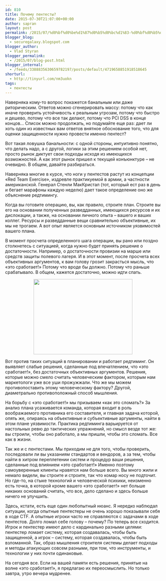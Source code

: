 ```yaml
---
id: 810
title: Почему пентесты?
date: 2015-07-30T21:07:00+00:00
author: sapran
layout: post
permalink: /2015/07/%d0%bf%d0%be%d1%87%d0%b5%d0%bc%d1%83-%d0%bf%d0%b5%d0%bd%d1%82%d0%b5%d1%81%d1%82%d1%8b/
blogger_blog:
  - securegalaxy.blogspot.com
blogger_author:
  - Vlad Styran
blogger_permalink:
  - /2015/07/blog-post.html
blogger_internal:
  - /feeds/3388835630659782197/posts/default/4719658851918518645
shorturl:
  - http://tinyurl.com/nm3uokn
tags:
  - пентесты
---
```

Наверняка кому-то вопрос покажется банальным или даже риторическим. Ответов можно сгенерировать массу: потому что как иначе проверить устойчивость к реальным угрозам, потому что быстро и дешево, потому что все так делают, потому что PCI DSS в конце концов&#8230; Список можно продолжать, но подумайте еще раз: дает ли хоть один из известных вам ответов внятное обоснование того, что для оценки защищенности нужно провести именно пентест?

Вот такая ловушка банальности: с одной стороны, интуитивно понятно, что делать надо, а с другой, логики за этим решением особой нет, просто рынок диктует свои подходы исходя из имеющихся возможностей. А как этот рынок пришел к текущей конъюнктуре – не очевидно. В общем, давайте разбираться.

Наверняка многие в курсе, что ноги у пентестов растут из концепции &#171;Red Team Exerсise&#187;, издревле практикуемой в армии, а частности американской. Генерал Стенли МакКристал (тот, который ест раз в день и бегает марафоны каждую неделю) дает такое определение оно же объяснение редтимингу.

Когда вы готовите операцию, вы, как правило, строите план. Строите вы его на основании полученных разведданных, имеющихся ресурсов и их дислокации, а также, на основании личного опыта – вашего и ваших коллег. Ресурсы и разведданные вещи сравнительно объективные, их мы не трогаем. А вот опыт является основным источником уязвимостей вашего плана.

В момент просчета определенного шага операции, вы рано или поздно столкнетесь с ситуацией, когда нужно будет принять решение о достаточности. Например, о достаточности провизии на марше или средств защиты полевого лагеря. И в этот момент, после просчета всех объективных аргументов, к вам голову грозит закрасться мысль, что &#171;это сработает!&#187; Потому что вроде бы должно. Потому что раньше срабатывало. В общем, кажется достаточно, можно идти спать.

<div style="clear: both; text-align: center;">
  <a href="/wp-content/uploads/2015/07/20131113-0551281.jpg" style="margin-left: 1em; margin-right: 1em;"><img border="0" src="/wp-content/uploads/2015/07/20131113-0551281.jpg" height="243" width="320" /></a>
</div>

Вот против таких ситуаций в планировании и работает редтиминг. Он выявляет слабые решения, сделанные под впечатлением, что &#171;это сработает!&#187;, без достаточных объективных аргументов. Решения, которые можно смело считать человеческим фактором, которым нам маркетологи уже все уши прожужжали. Что же мы можем противопоставить этому человеческому фактору? Другой, диаметрально противоположный способ мышления.

На борьбу с &#171;это сработает!&#187; мы призываем &#171;как это сломать?&#187; За анализ плана усаживается команда, которая входит в роль воображаемого противника его составителя, и главная задача которой, опять же, опираясь на объективные и субъективные аргументы, найти в этом плане уязвимости. Практика редтиминга варьируется от настольных ревю до тактических упражнений, но смысл везде тот же: вы строили, чтобы оно работало, а мы пришли, чтобы это сломать. Все как в жизни.

Так же и с пентестами. Мы приходим не для того, чтобы проверить, последовали ли вы указаниям стандартов и вендоров, а за тем, чтобы найти в хитром переплетении систем и процедур ваши решения, сделанные под влиянием &#171;это сработает!&#187; Именно поэтому самоуверенные клиенты нравятся нам больше всего. Вы много жили и немало видели, вы строите и строите, так что комар носу не подточит. Но где-то, на стыке технологий и человеческой психики, неизменно есть точка, в которой кроме вашего &#171;это сработает!&#187; нет больше никаких оснований считать, что все, дело сделано и здесь больше ничего не улучшить.

Здесь, кстати, есть еще один любопытный нюанс. Я нередко наблюдал ситуации, когда опытные пентестеры не очень хорошо показывали себя в ходе CTF. А опытные игроки часто не справляются с задачами в ходе пентестов. Долго ломал себе голову – почему? По теперь все сходится. Игрок и пентестер имеют дело с кардинально разными целями: пентестер ломает систему, которая создавалась, чтобы быть защищенной, а игрок – систему, которая создавалась, чтобы быть взломанной. Так, образ мышления строителя системы делает подходы и методы атакующих совсем разными, при том, что инструменты, и технологии у них почти одинаковые.

На сегодня все. Если на вашей памяти есть решения, принятые на волне &#171;это сработает!&#187;, я предлагаю их переосмыслить. Но только завтра, утро вечера мудренее.
